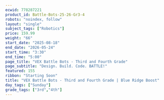 ```yaml
---
ecwid: 778287221
product_id: Battle-Bots-25-26-Gr3-4
robots: "noindex, follow"
layout: "single"
subject_tags: ["Robotics"]
price: 159.99
weight: "66"
start_date: "2025-08-18"
end_date: "2026-05-24"
start_time: "3:30"
end_time: "5:00"
page_title: "VEX Battle Bots - Third and Fourth Grade"
page_subtitle: "Design. Build. Code. BATTLE!"
featured: 155
ribbon: "Starting Soon"
title: "VEX Battle Bots - Third and Fourth Grade | Blue Ridge Boost"
day_tags: ["Sunday"]
grade_tags: ["3rd","4th"]
---
```

